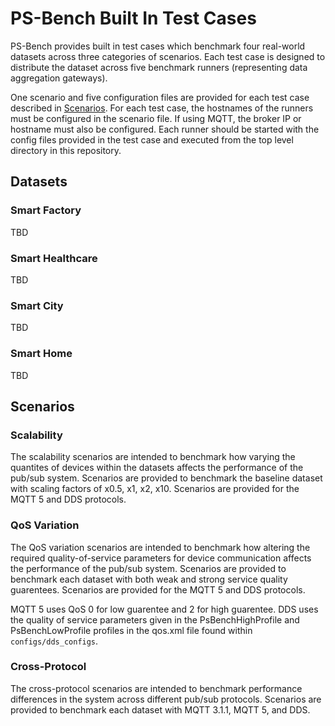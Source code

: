 # PS-Bench Built In Test Cases

PS-Bench provides built in test cases which benchmark four real-world datasets across three categories of scenarios. Each test case is designed to distribute the dataset across five benchmark runners (representing data aggregation gateways).

One scenario and five configuration files are provided for each test case described in [Scenarios](#scenarios). For each test case, the hostnames of the runners must be configured in the scenario file. If using MQTT, the broker IP or hostname must also be configured. Each runner should be started with the config files provided in the test case and executed from the top level directory in this repository.

## Datasets

### Smart Factory
TBD

### Smart Healthcare
TBD

### Smart City
TBD

### Smart Home
TBD

## Scenarios

### Scalability
The scalability scenarios are intended to benchmark how varying the quantites of devices within the datasets affects the performance of the pub/sub system. Scenarios are provided to benchmark the baseline dataset with scaling factors of x0.5, x1, x2, x10. Scenarios are provided for the MQTT 5 and DDS protocols.

### QoS Variation
The QoS variation scenarios are intended to benchmark how altering the required quality-of-service parameters for device communication affects the performance of the pub/sub system. Scenarios are provided to benchmark each dataset with both weak and strong service quality guarentees. Scenarios are provided for the MQTT 5 and DDS protocols.

MQTT 5 uses QoS 0 for low guarentee and 2 for high guarentee.
DDS uses the quality of service parameters given in the PsBenchHighProfile and PsBenchLowProfile profiles in the qos.xml file found within `configs/dds_configs`.

### Cross-Protocol
The cross-protocol scenarios are intended to benchmark performance differences in the system across different pub/sub protocols. Scenarios are provided to benchmark each dataset with MQTT 3.1.1, MQTT 5, and DDS.
